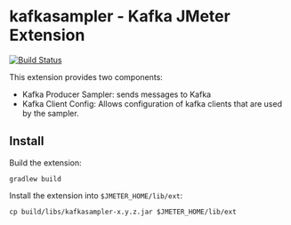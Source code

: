 # kafkasampler - Kafka JMeter Extension

[![Build Status](https://travis-ci.com/marschwar/kafkasampler.svg?branch=master)](https://travis-ci.com/marschwar/kafkasampler)

This extension provides two components:

* Kafka Producer Sampler: sends messages to Kafka
* Kafka Client Config: Allows configuration of kafka clients that are used by the sampler.

## Install

Build the extension:

    gradlew build

Install the extension into `$JMETER_HOME/lib/ext`:

    cp build/libs/kafkasampler-x.y.z.jar $JMETER_HOME/lib/ext
